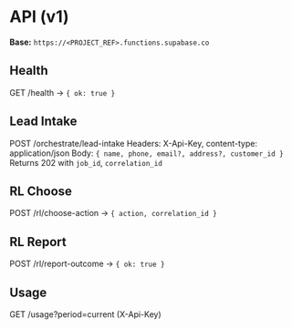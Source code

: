 # API (v1)

**Base:** `https://<PROJECT_REF>.functions.supabase.co`

## Health
GET /health → `{ ok: true }`

## Lead Intake
POST /orchestrate/lead-intake
Headers: X-Api-Key, content-type: application/json
Body: `{ name, phone, email?, address?, customer_id }`
Returns 202 with `job_id`, `correlation_id`

## RL Choose
POST /rl/choose-action → `{ action, correlation_id }`

## RL Report
POST /rl/report-outcome → `{ ok: true }`

## Usage
GET /usage?period=current (X-Api-Key)
